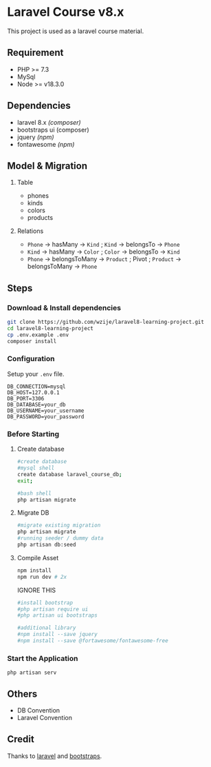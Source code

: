 # Laravel Course v8.x

This project is used as a laravel course material.

## Requirement
- PHP >= 7.3
- MySql 
- Node >= v18.3.0

## Dependencies
- laravel 8.x _(composer)_
- bootstraps ui (composer)
- jquery _(npm)_
- fontawesome _(npm)_

## Model & Migration 
1. Table
   - phones
   - kinds
   - colors
   - products

2. Relations
   - `Phone` -> hasMany -> `Kind` ; `Kind` -> belongsTo -> `Phone`
   - `Kind` -> hasMany -> `Color` ; `Color` -> belongsTo -> `Kind`
   - `Phone` -> belongsToMany -> `Product` ; Pivot ; `Product` -> belongsToMany -> `Phone`

## Steps
### Download & Install dependencies
```bash
git clone https://github.com/wzije/laravel8-learning-project.git
cd laravel8-learning-project
cp .env.example .env
composer install
```

### Configuration
Setup your `.env` file.

```env
DB_CONNECTION=mysql
DB_HOST=127.0.0.1
DB_PORT=3306
DB_DATABASE=your_db
DB_USERNAME=your_username
DB_PASSWORD=your_password
```

### Before Starting
1. Create database
    ```bash
    #create database 
    #mysql shell
    create database laravel_course_db;
    exit;

    #bash shell
    php artisan migrate
    ```

2. Migrate DB
   ```bash
   #migrate existing migration
   php artisan migrate
   #running seeder / dummy data
   php artisan db:seed
   ```

3. Compile Asset

   ```bash
   npm install 
   npm run dev # 2x
   ```

   IGNORE THIS
   ```bash
   #install bootstrap 
   #php artisan require ui
   #php artisan ui bootstraps

   #additional library
   #npm install --save jquery
   #npm install --save @fortawesome/fontawesome-free
   ```
### Start the Application
   ```
   php artisan serv
   ```

## Others 
- DB Convention
- Laravel Convention

## Credit
Thanks to [laravel](https://laravel.com/) and [bootstraps](https://getbootstrap.com/).

